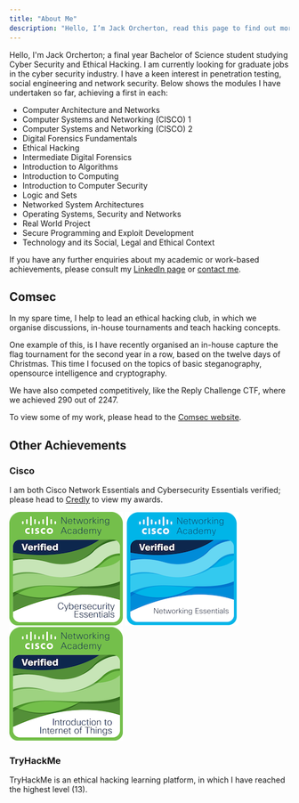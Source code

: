 ```yaml
---
title: "About Me"
description: "Hello, I’m Jack Orcherton, read this page to find out more about me!"
---
```


Hello, I'm Jack Orcherton; a final year Bachelor of Science student studying Cyber Security and Ethical Hacking. I am currently looking for graduate jobs in the cyber security industry. I have a keen interest in penetration testing, social engineering and network security. Below shows the modules I have undertaken so far, achieving a first in each:

- Computer Architecture and Networks
- Computer Systems and Networking (CISCO) 1
- Computer Systems and Networking (CISCO) 2
- Digital Forensics Fundamentals
- Ethical Hacking
- Intermediate Digital Forensics
- Introduction to Algorithms
- Introduction to Computing
- Introduction to Computer Security
- Logic and Sets
- Networked System Architectures
- Operating Systems, Security and Networks
- Real World Project
- Secure Programming and Exploit Development
- Technology and its Social, Legal and Ethical Context

If you have any further enquiries about my academic or work-based achievements, please consult my [LinkedIn page](https://www.linkedin.com/in/jack-orcherton/) or [contact me](/contact).

## Comsec
In my spare time, I help to lead an ethical hacking club, in which we organise discussions, in-house tournaments and teach hacking concepts.

One example of this, is I have recently organised an in-house capture the flag tournament for the second year in a row, based on the twelve days of Christmas. This time I focused on the topics of basic steganography, opensource intelligence and cryptography.

We have also competed competitively, like the Reply Challenge CTF, where we achieved 290 out of 2247.

To view some of my work, please head to the [Comsec website](https://cov-comsec.github.io/).

## Other Achievements

### Cisco
I am both Cisco Network Essentials and Cybersecurity Essentials verified; please head to [Credly](https://www.credly.com/users/jack-orcherton/badges) to view my awards.

[![Cisco Cybersecurity Essentials Badge](cybersecurity.png)](https://www.credly.com/badges/fc84238e-d917-4a39-a0be-56a33d6e46a1/)
[![Cisco Networking Essentials Badge](networking.png)](https://www.credly.com/badges/091d5b74-d441-405e-bdd7-a31947c9b546/)
[![Cisco Introduction to Internet of Things Badge](iot.png)](https://www.credly.com/badges/776dd09b-9dfb-4ed0-aa70-f9509fc7623e/)

### TryHackMe
TryHackMe is an ethical hacking learning platform, in which I have reached the highest level (13).

<script src="https://tryhackme.com/badge/65267"></script>
